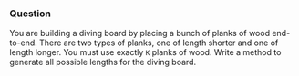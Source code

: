 ### Question

You are building a diving board by placing a bunch of planks of wood end-to-end. There are two types of planks, one of length shorter and one of length longer. You must use exactly `K` planks of wood. Write a method to generate all possible lengths for the diving board.
